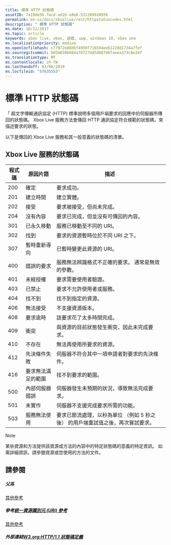 ```yaml
---
title: 標準 HTTP 狀態碼
assetID: 7a19de56-7acd-ad2b-e8e6-53126991093b
permalink: en-us/docs/xboxlive/rest/httpstatuscodes.html
description: " 標準 HTTP 狀態碼"
ms.date: 10/12/2017
ms.topic: article
keywords: xbox live, xbox, 遊戲, uwp, windows 10, xbox one
ms.localizationpriority: medium
ms.openlocfilehash: c77972e88dbf4950f716594ee61220d1734a7fef
ms.sourcegitcommit: b034650b684a767274d5d88746faeea373c8e34f
ms.translationtype: MT
ms.contentlocale: zh-TW
ms.lasthandoff: 03/06/2019
ms.locfileid: "57635553"
---
```

# <a name="standard-http-status-codes"></a>標準 HTTP 狀態碼
 
「 超文字傳輸通訊協定 (HTTP) 標準說明多個用戶端要求的回應中的伺服器所傳回的狀態碼。 Xbox Live 服務方法會傳回 HTTP 通訊協定符合規範的狀態碼，來描述要求的狀態。
 
以下是傳回的 Xbox Live 服務和其一般意義的狀態碼的清單。
 
<a id="ID4EAB"></a>

 
## <a name="xbox-live-services-status-codes"></a>Xbox Live 服務的狀態碼
 
| 程式碼| 原因片語| 描述| 
| --- | --- | --- | 
| 200| 確定| 要求成功。| 
| 201| 建立時間| 建立實體。| 
| 202| 接受| 要求被接受，但尚未完成。| 
| 204| 沒有內容| 要求已完成，但並沒有可傳回的內容。| 
| 301| 已永久移動| 服務已移動至不同的 URI。| 
| 302| 找到| 要求的資源暫時位於不同 URI 之下。| 
| 307| 暫時重新導向| 已暫時變更此資源的 URI。| 
| 400| 錯誤的要求| 服務無法辨識格式不正確的要求。 通常是無效的參數。| 
| 401| 未經授權| 要求需要使用者驗證。| 
| 403| 已禁止| 要求不允許使用者或服務。| 
| 404| 找不到| 找不到指定的資源。| 
| 406| 無法接受| 不支援資源版本。| 
| 408| 要求逾時| 該要求花了太多時間完成。| 
| 409| 衝突| 與資源的目前狀態發生衝突，因此未完成要求。| 
| 410| 不存在| 無法再使用所要求的資源。| 
| 412| 先決條件失敗| 伺服器不符合其中一項申請者對要求的先決條件。| 
| 416| 要求無法滿足的範圍| 找不到要求的範圍。| 
| 500| 內部伺服器錯誤| 伺服器發生未預期的狀況，導致無法完成要求。| 
| 501| 未實作| 伺服器不支援完成要求所需的功能。| 
| 503| 服務無法使用| 要求已節流處理，以秒為單位 （例如 5 秒之後） 的用戶端重試值之後，再次嘗試要求。| 
 

> [!NOTE] 
> 某些資源和方法提供該資源或方法的內容中的特定狀態碼的意義的特定資訊。 如需詳細資訊，請參閱資源或您使用的方法的文件。 

  
<a id="ID4E3BAC"></a>

 
## <a name="see-also"></a>請參閱
 
<a id="ID4E5BAC"></a>

 
##### <a name="parent"></a>父系  

[其他參考](atoc-xboxlivews-reference-additional.md)

  
<a id="ID4EKCAC"></a>

 
##### <a name="reference--universal-resource-identifier-uri-referenceuriatoc-xboxlivews-reference-urismd"></a>參考[統一資源識別元 (URI) 參考](../uri/atoc-xboxlivews-reference-uris.md)

 [其他參考](atoc-xboxlivews-reference-additional.md)

  
<a id="ID4EZCAC"></a>

 
##### <a name="external-links--w3org-http11-status-code-definitionshttpswwww3orgprotocolsrfc2616rfc2616-sec10htmlsec10"></a>外部連結[W3.org:HTTP/1.1 狀態碼定義](https://www.w3.org/Protocols/rfc2616/rfc2616-sec10.html#sec10)

   